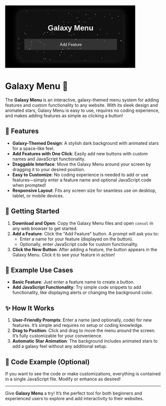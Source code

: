 ![alt text](Screenshot.png)


# Galaxy Menu 🌌

The **Galaxy Menu** is an interactive, galaxy-themed menu system for adding features and custom functionality to any website. With its sleek design and animated stars, Galaxy Menu is easy to use, requires no coding experience, and makes adding features as simple as clicking a button!

## 🚀 Features

- **Galaxy-Themed Design**: A stylish dark background with animated stars for a space-like feel.
- **Add Features with One Click**: Easily add new buttons with custom names and JavaScript functionality.
- **Draggable Interface**: Move the Galaxy Menu around your screen by dragging it to your desired position.
- **Easy to Customize**: No coding experience is needed to add or use features—simply enter a feature name and optional JavaScript code when prompted!
- **Responsive Layout**: Fits any screen size for seamless use on desktop, tablet, or mobile devices.

## 🎉 Getting Started

1. **Download and Open**: Copy the Galaxy Menu files and open `consol` in any web browser to get started.
2. **Add a Feature**: Click the "Add Feature" button. A prompt will ask you to:
   - Enter a name for your feature (displayed on the button).
   - Optionally, enter JavaScript code for custom functionality.
3. **Click the New Button**: After adding a feature, the button appears in the Galaxy Menu. Click it to see your feature in action!

## 🌌 Example Use Cases

- **Basic Feature**: Just enter a feature name to create a button.
- **Add JavaScript Functionality**: Try simple code snippets to add functionality, like displaying alerts or changing the background color.

## ✨ How It Works

1. **User-Friendly Prompts**: Enter a name (and optionally, code) for new features. It’s simple and requires no setup or coding knowledge.
2. **Drag to Position**: Click and drag to move the menu around the screen. It’s fully customizable for your convenience.
3. **Automatic Star Animation**: The background includes animated stars to add a galaxy feel without any additional setup.

## 📜 Code Example (Optional)

If you want to see the code or make customizations, everything is contained in a single JavaScript file. Modify or enhance as desired!

---

Give **Galaxy Menu** a try! It’s the perfect tool for both beginners and experienced users to explore and add interactivity to their websites.

